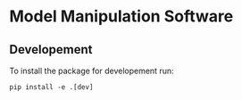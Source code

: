 # Model Manipulation Software

## Developement

To install the package for developement run:
```
pip install -e .[dev]
```
